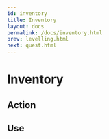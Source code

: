 ```yaml
---
id: inventory
title: Inventory
layout: docs
permalink: /docs/inventory.html
prev: levelling.html
next: quest.html
---
```


# [<i class=icon-anchor></i>](#inventory)<a name=”inventory”>Inventory</a>

## [<i class=icon-anchor></i>](#inventory-action)<a name=”inventory-action”>Action</a>

## [<i class=icon-anchor></i>](#inventory-action-use)<a name=”inventory-action-use”>Use</a>
